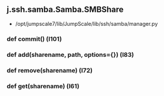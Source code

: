 ## j.ssh.samba.Samba.SMBShare

- /opt/jumpscale7/lib/JumpScale/lib/ssh/samba/manager.py

### def commit() (l101)

### def add(sharename, path, options=\{\}) (l83)

### def remove(sharename) (l72)

### def get(sharename) (l61)

